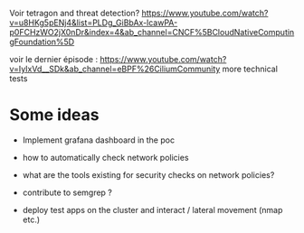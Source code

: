 Voir tetragon and threat detection? 
https://www.youtube.com/watch?v=u8HKg5pENj4&list=PLDg_GiBbAx-lcawPA-p0FCHzWO2jX0nDr&index=4&ab_channel=CNCF%5BCloudNativeComputingFoundation%5D

voir le dernier épisode : https://www.youtube.com/watch?v=IyIxVd__SDk&ab_channel=eBPF%26CiliumCommunity
more technical tests 

# Some ideas 
* Implement grafana dashboard in the poc 
* how to automatically check network policies
* what are the tools existing for security checks on network policies?
* contribute to semgrep ?

* deploy test apps on the cluster and interact / lateral movement (nmap etc.) 
